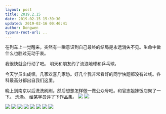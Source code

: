 ```yaml
---
layout: post
title: 2019.2.15
date: 2019-02-15 15:39:30
updated: 2019-02-16 00:46:41
author: Dongwen
typora-root-url: ..
---
```




在列车上一觉醒来，突然有一瞬意识到自己最终的结局是永远消失不见。生命中做什么也胜过无动于衷。

我很快就会行动了吧。
明天和朋友约了流浪地球和乒乓球。

今天学员出成绩。几家欢喜几家愁。好几个我非常看好的同学快题都没有过线。各科最高分都出自我们这里。

晚上到南京以后洗洗刷刷，然后想想怎样做一做公众号吧。和官志姐妹饭店聚了一下。
洗澡。
给某学员评了下作品集。          ![](/img/in-post/p58123988.jpg)
![](/img/in-post/p58110251.jpg)

![](/img/in-post/p58123991.jpg)
![](/img/in-post/p58123997.jpg)
![](/img/in-post/p58123989.jpg)
![](/img/in-post/p58123983.jpg)
![](/img/in-post/p58123985.jpg)
![](/img/in-post/p58123990.jpg)
![](/img/in-post/p58123993.jpg)
![](/img/in-post/p58123986.jpg)

